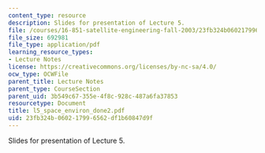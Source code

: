 ```yaml
---
content_type: resource
description: Slides for presentation of Lecture 5.
file: /courses/16-851-satellite-engineering-fall-2003/23fb324b060217996562df1b60847d9f_l5_space_environ_done2.pdf
file_size: 692981
file_type: application/pdf
learning_resource_types:
- Lecture Notes
license: https://creativecommons.org/licenses/by-nc-sa/4.0/
ocw_type: OCWFile
parent_title: Lecture Notes
parent_type: CourseSection
parent_uid: 3b549c67-355e-4f8c-928c-487a6fa37853
resourcetype: Document
title: l5_space_environ_done2.pdf
uid: 23fb324b-0602-1799-6562-df1b60847d9f
---
```

Slides for presentation of Lecture 5.